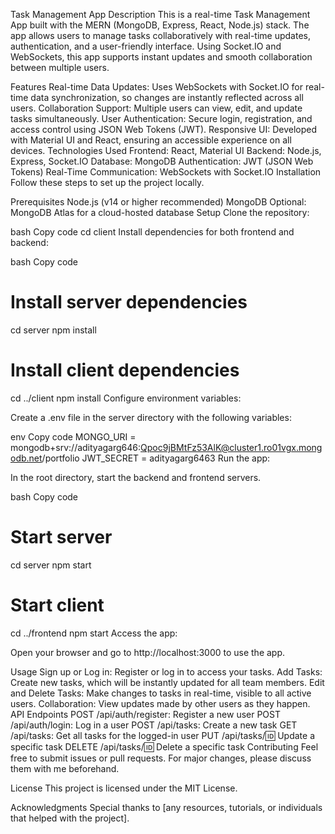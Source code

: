 Task Management App
Description
This is a real-time Task Management App built with the MERN (MongoDB, Express, React, Node.js) stack. The app allows users to manage tasks collaboratively with real-time updates, authentication, and a user-friendly interface. Using Socket.IO and WebSockets, this app supports instant updates and smooth collaboration between multiple users.

Features
Real-time Data Updates: Uses WebSockets with Socket.IO for real-time data synchronization, so changes are instantly reflected across all users.
Collaboration Support: Multiple users can view, edit, and update tasks simultaneously.
User Authentication: Secure login, registration, and access control using JSON Web Tokens (JWT).
Responsive UI: Developed with Material UI and React, ensuring an accessible experience on all devices.
Technologies Used
Frontend: React, Material UI
Backend: Node.js, Express, Socket.IO
Database: MongoDB
Authentication: JWT (JSON Web Tokens)
Real-Time Communication: WebSockets with Socket.IO
Installation
Follow these steps to set up the project locally.

Prerequisites
Node.js (v14 or higher recommended)
MongoDB
Optional: MongoDB Atlas for a cloud-hosted database
Setup
Clone the repository:

bash
Copy code
cd client
Install dependencies for both frontend and backend:

bash
Copy code
# Install server dependencies
cd server
npm install

# Install client dependencies
cd ../client
npm install
Configure environment variables:

Create a .env file in the server directory with the following variables:

env
Copy code
MONGO_URI = mongodb+srv://adityagarg646:Qpoc9jBMtFz53AlK@cluster1.ro01vgx.mongodb.net/portfolio
JWT_SECRET = adityagarg6463
Run the app:

In the root directory, start the backend and frontend servers.

bash
Copy code
# Start server
cd server
npm start

# Start client
cd ../frontend
npm start
Access the app:

Open your browser and go to http://localhost:3000 to use the app.

Usage
Sign up or Log in: Register or log in to access your tasks.
Add Tasks: Create new tasks, which will be instantly updated for all team members.
Edit and Delete Tasks: Make changes to tasks in real-time, visible to all active users.
Collaboration: View updates made by other users as they happen.
API Endpoints
POST /api/auth/register: Register a new user
POST /api/auth/login: Log in a user
POST /api/tasks: Create a new task
GET /api/tasks: Get all tasks for the logged-in user
PUT /api/tasks/:id: Update a specific task
DELETE /api/tasks/:id: Delete a specific task
Contributing
Feel free to submit issues or pull requests. For major changes, please discuss them with me beforehand.

License
This project is licensed under the MIT License.

Acknowledgments
Special thanks to [any resources, tutorials, or individuals that helped with the project].

